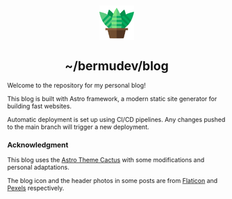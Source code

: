 <div align="center">
  <img alt="Bermudev logo" src="https://github.com/bermudev/bermudev.github.io/blob/main/public/icon.svg" width="80" />
</div>
<h1 align="center">
  ~/bermudev/blog
</h1>

Welcome to the repository for my personal blog!

This blog is built with Astro framework, a modern static site generator for building fast websites.

Automatic deployment is set up using CI/CD pipelines. Any changes pushed to the main branch will trigger a new deployment.

### Acknowledgment

This blog uses the [Astro Theme Cactus](https://github.com/chrismwilliams/astro-theme-cactus) with some modifications and personal adaptations.

The blog icon and the header photos in some posts are from [Flaticon](https://www.flaticon.es/) and [Pexels](https://www.pexels.com/) respectively.
